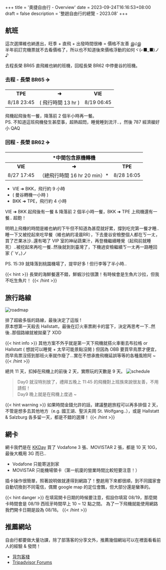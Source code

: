 +++
title = '奧捷自由行 - Overview'
date = 2023-09-24T16:16:53+08:00
draft = false
description = '整趟自由行的總覽 - 2023.08'
+++

## 航班 
這次選擇維也納進出，旺季 + 直飛 + 出發時間很棒 = 價格不友善 இ௰இ   
半年前訂完機票就不去看價格了，所以也不知道後來價格浮動的如何ヾ(⌐■_■)ノ♪

去程長榮 BR65 直飛維也納的班機，回程長榮 BR62 中停曼谷的班機。

### 去程 - 長榮 BR65 :airplane:

|            |            |            |
| :--------: | :--------: | :--------: |
|  **TPE**   |   **➜**   |   **VIE**  |
| 8/18 23:45  |  ( 飛行時間 13 hr )    | 8/19 06:45     |


飛機起飛後有一餐，降落前 2 個半小時再一餐。  
PS. 不知道這班飛機發生甚麼事，超熱超悶，睡覺睡到流汗..，然後 787 經濟艙好小 QAQ

### 回程 - 長榮 BR62 :airplane:
 <!-- 8/27 17:45 ➜ 8/28 16:05 ( 總飛行時間 16 hr 20 min )  -->

|            |     *中間包含原機轉機        |            |
| :--------: | :--------: | :--------: |
|  **VIE**   |   **➜**   |   **TPE**  |
| 8/27 17:45  |  （總飛行時間 16 hr 20 min）* | 8/28 16:05     |

* VIE ➜ BKK，飛行約 9 小時
* ( 曼谷轉機一小時 ) 
* BKK ➜ TPE，飛行約 4 小時

VIE ➜ BKK 起飛後有一餐 & 降落前 2 個半小時一餐，BKK ➜ TPE 上飛機還有一餐.. 超飽！

明明上飛機的時間是維也納的下午但不知道為甚麼就好累，撐到吃完第一餐才睡..睡一下又被挖起來吃早餐（維也納的凌晨RR），下去曼谷安檢整個人都在ㄎ一ㄤ，買了芒果冰沙..還有喝了 VIP 室的神祕蔬果汁，再登機繼續睡覺（起飛前就睡死）..被挖起來再吃一餐..然後就到到臺灣了，下機過安檢繼續ㄎ一ㄤ再一路睡回家 (ﾟ∀。)ノ

PS. 15:39 就降落到桃園機場了，提早好多 ! 但行李等了半小時..

{{< hint >}}
長榮的海鮮餐還不錯，鮮蝦沙拉很讚！有時候會是生魚片沙拉，但我不吃生魚片！
{{< /hint >}}

## 旅行路線

![roadmap](map.png)

排了超級多版的路線，最後決定了這版 !  
原本想第一天殺去 Hallstatt，最後在訂火車票刷卡的當下，決定再思考一下..然後..那個路線就被拋棄了 XDD

{{< hint info >}}
其他方案不外乎就是第一天下飛機就搭火車衝去布拉格 or Hallstatt ( 想說可以睡覺 + 太早可能景點沒開 )
但因為 OBB 要買早鳥票才便宜，而早鳥票沒搭到那班火車就作廢了...實在不想承擔飛機延誤等等的各種風險阿 ~
{{< /hint >}}


總共 11 天，扣掉在飛機上的前後 2 天，實際玩的天數是 9 天。
![schedule](schedule.png)
> Day0 就沒特別放了，禮拜五晚上 11:45 的飛機對上班族來說很友善，不用請假！  
> Day9 晚上就是在飛機上度過 ~

{{< hint warning >}}
如果時間金錢允許的話，建議整趟旅程可以再多排個 2 天，不管是想多去其他地方（e.g. 國王湖、聖沃夫岡 St. Wolfgang..），或是 Hallstatt & Salzburg 各多留一天，都是不錯的選擇！
{{< /hint >}}

## 網卡

網卡我們是在 [KKDay](https://www.kkday.com/zh-tw/product/134326?utm_nooverride=1)
 買了 Vodafone 3 張、MOVISTAR 2 張，都是 10 天 10G，最後大概用 3G 而已..

* Vodafone 只能寄送到家
* MOVISTAR 只能機場領卡（第一航廈的營業時間比較短要注意！）

插卡操作很簡單，照著說明做就連得到網路了！整趟用下來都很順，到不同國家會自動切換到不同電信，偶爾 google map 的定位會飄，但大部分還是蠻準的。

{{< hint danger >}}
在填寫開卡日期的時候要注意，假設你填寫 08/19，那麼開卡時間會是 08/19 西班牙時間早上 10 ~ 12 點之間。 
為了一下飛機就能使用網路我們開卡日期是設為 08/18。
{{< /hint >}}


## 推薦網站
自由行都要做大量功課，除了部落客的分享文外，推薦幾個網站可以在裡面看看前人的經驗 & 發問！

* [背包客棧](https://www.backpackers.com.tw/forum/)
* [Tripadvisor Forums](https://www.tripadvisor.com/ForumHome)